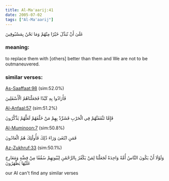 ```yaml
---
title: Al-Ma'aarij:41
date: 2005-07-02
tags: ["Al-Ma'aarij"]
---
```

عَلَىٰ أَنْ نُبَدِّلَ خَيْرًا مِنْهُمْ وَمَا نَحْنُ بِمَسْبُوقِينَ
### meaning: 
to replace them with [others] better than them and We are not to be outmaneuvered.
### similar verses: 

[As-Saaffaat:98](/37/98) (sim:52.0%)

فَأَرَادُوا بِهِ كَيْدًا فَجَعَلْنَاهُمُ الْأَسْفَلِينَ

[Al-Anfaal:57](/8/57) (sim:51.2%)

فَإِمَّا تَثْقَفَنَّهُمْ فِي الْحَرْبِ فَشَرِّدْ بِهِمْ مَنْ خَلْفَهُمْ لَعَلَّهُمْ يَذَّكَّرُونَ

[Al-Muminoon:7](/23/7) (sim:50.8%)

فَمَنِ ابْتَغَىٰ وَرَاءَ ذَٰلِكَ فَأُولَٰئِكَ هُمُ الْعَادُونَ

[Az-Zukhruf:33](/43/33) (sim:50.1%)

وَلَوْلَا أَنْ يَكُونَ النَّاسُ أُمَّةً وَاحِدَةً لَجَعَلْنَا لِمَنْ يَكْفُرُ بِالرَّحْمَٰنِ لِبُيُوتِهِمْ سُقُفًا مِنْ فِضَّةٍ وَمَعَارِجَ عَلَيْهَا يَظْهَرُونَ

our AI can't find any similar verses
